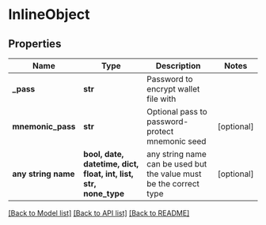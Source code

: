 # InlineObject


## Properties
Name | Type | Description | Notes
------------ | ------------- | ------------- | -------------
**_pass** | **str** | Password to encrypt wallet file with | 
**mnemonic_pass** | **str** | Optional pass to password-protect mnemonic seed | [optional] 
**any string name** | **bool, date, datetime, dict, float, int, list, str, none_type** | any string name can be used but the value must be the correct type | [optional]

[[Back to Model list]](../README.md#documentation-for-models) [[Back to API list]](../README.md#documentation-for-api-endpoints) [[Back to README]](../README.md)



